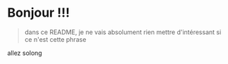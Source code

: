 # Bonjour !!!

> dans ce README, je ne vais absolument rien mettre d'intéressant si ce n'est cette phrase


allez solong
